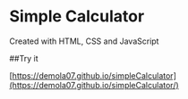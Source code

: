 # Simple Calculator

Created with HTML, CSS and JavaScript

##Try it

[https://demola07.github.io/simpleCalculator](https://demola07.github.io/simpleCalculator/)
